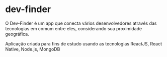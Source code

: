 # dev-finder

O Dev-Finder é um app que conecta vários desenvolvedores através das tecnologias em comum entre eles, considerando sua proximidade geográfica.

Aplicação criada para fins de estudo usando as tecnologias ReactJS, React Native, Node.js, MongoDB
